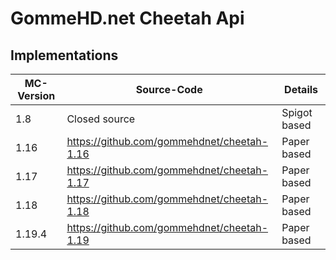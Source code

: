 # GommeHD.net Cheetah Api


## Implementations

| MC-Version | Source-Code                                | Details |
|------------|--------------------------------------------| ----- |
| 1.8        | Closed source                              | Spigot based |
| 1.16       | https://github.com/gommehdnet/cheetah-1.16 | Paper based |
| 1.17       | https://github.com/gommehdnet/cheetah-1.17 | Paper based |
| 1.18       | https://github.com/gommehdnet/cheetah-1.18 | Paper based |
| 1.19.4     | https://github.com/gommehdnet/cheetah-1.19 | Paper based |
